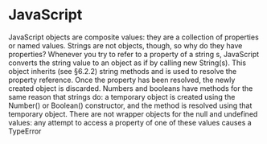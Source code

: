 # JavaScript
JavaScript objects are composite values: they are a collection of properties or named values.
Strings are not objects, though, so why do they have properties? Whenever you try to refer to a property of a string s, JavaScript converts the string value to an object as if by calling new String(s). This object inherits (see §6.2.2) string methods and is used to resolve the property reference. Once the property has been resolved, the newly created object is discarded.
Numbers and booleans have methods for the same reason that strings do: a temporary object is created using the Number() or Boolean() constructor, and the method is resolved using that temporary object.
There are not wrapper objects for the null and undefined values: any attempt to access a property of one of these values causes a TypeError
